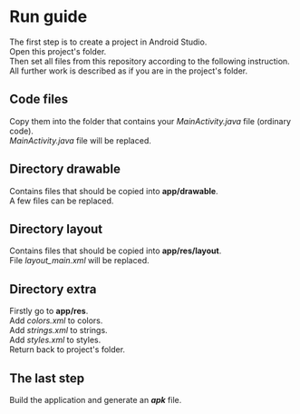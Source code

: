# Run guide

The first step is to create a project in Android Studio.<br>
Open this project's folder.<br>
Then set all files from this repository according to the following instruction.<br>
All further work is described as if you are in the project's folder.

## Code files
Copy them into the folder that contains your _MainActivity.java_ file (ordinary code).<br>
_MainActivity.java_ file will be replaced.

## Directory drawable
Contains files that should be copied into __app/drawable__.<br>
A few files can be replaced.

## Directory layout
Contains files that should be copied into __app/res/layout__.<br>
File _layout_main.xml_ will be replaced.

## Directory extra
Firstly go to __app/res__.<br>
Add _colors.xml_ to colors.<br>
Add _strings.xml_ to strings.<br>
Add _styles.xml_ to styles.<br>
Return back to project's folder.

## The last step
Build the application and generate an ___apk___ file.
